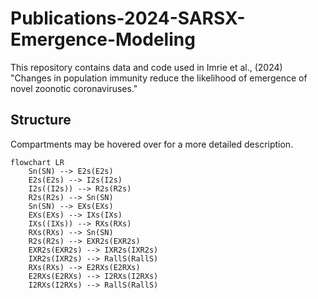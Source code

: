 # Publications-2024-SARSX-Emergence-Modeling
This repository contains data and code used in Imrie et al., (2024) "Changes in population immunity reduce the likelihood of emergence of novel zoonotic coronaviruses."


## Structure

Compartments may be hovered over for a more detailed description.
```mermaid
flowchart LR
    Sn(SN) --> E2s(E2s)
    E2s(E2s) --> I2s(I2s)
    I2s((I2s)) --> R2s(R2s)
    R2s(R2s) --> Sn(SN)
    Sn(SN) --> EXs(EXs)
    EXs(EXs) --> IXs(IXs)
    IXs((IXs)) --> RXs(RXs)
    RXs(RXs) --> Sn(SN)
    R2s(R2s) --> EXR2s(EXR2s)
    EXR2s(EXR2s) --> IXR2s(IXR2s)
    IXR2s(IXR2s) --> RallS(RallS)
    RXs(RXs) --> E2RXs(E2RXs)
    E2RXs(E2RXs) --> I2RXs(I2RXs)
    I2RXs(I2RXs) --> RallS(RallS)

